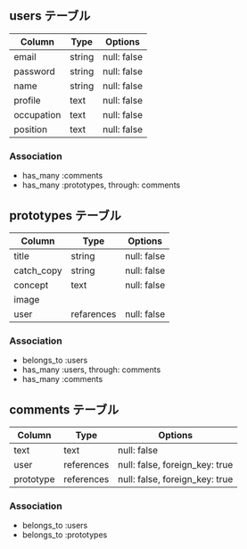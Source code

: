 ## users テーブル

| Column     | Type   | Options     |
| ---------- | ------ | ----------- |
| email      | string | null: false |
| password   | string | null: false |
| name       | string | null: false |
| profile    | text   | null: false |
| occupation | text   | null: false |
| position   | text   | null: false |


### Association

- has_many :comments
- has_many :prototypes, through: comments

## prototypes テーブル

| Column      | Type       | Options     |
| ----------- | ---------- | ----------- |
| title       | string     | null: false |
| catch_copy  | string     | null: false |
| concept     | text       | null: false |
| image       |            |             |
| user        | refarences | null: false |


### Association

- belongs_to :users
- has_many :users, through: comments
- has_many :comments


## comments テーブル

| Column      | Type       | Options                        |
| ----------- | ---------- | ------------------------------ |
| text        | text       | null: false                    |
| user        | references | null: false, foreign_key: true |
| prototype   | references | null: false, foreign_key: true |

### Association

- belongs_to :users
- belongs_to :prototypes

